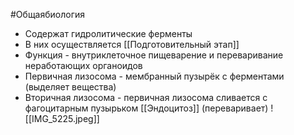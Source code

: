 #Общаябиология 
- Содержат гидролитические ферменты
- В них осуществляется [[Подготовительный этап]]
- Функция - внутриклеточное пищеварение и переваривание неработающих органоидов
- Первичная лизосома - мембранный пузырёк с ферментами (выделяет вещества)
- Вторичная лизосома - первичная лизосома сливается с фагоцитарным пузырьком [[Эндоцитоз]] (переваривает)
![[IMG_5225.jpeg]]